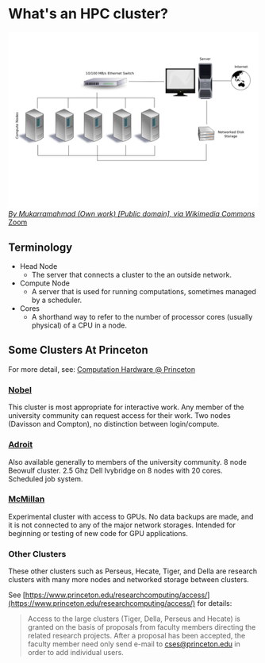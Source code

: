 # What's an HPC cluster?

![Beowulf Cluster](beowulf.png)
[*By Mukarramahmad (Own work) [Public domain], via Wikimedia Commons*](https://commons.wikimedia.org/wiki/File:Beowulf.png)
[Zoom](beowulf.png)
## Terminology

* Head Node
  * The server that connects a cluster to the an outside network.
* Compute Node
  * A server that is used for running computations, sometimes managed by a scheduler.
* Cores
  * A shorthand way to refer to the number of
  processor cores (usually physical) of a CPU
  in a node.

## Some Clusters At Princeton
For more detail, see:
[Computation Hardware @ Princeton](https://www.princeton.edu/researchcomputing/computational-hardware/)

### [Nobel](https://www.princeton.edu/researchcomputing/computational-hardware/nobel/)
  This cluster is most appropriate for interactive work. Any member of the
  university community can request access for their work. Two nodes (Davisson and Compton), no distinction between login/compute.

### [Adroit](https://www.princeton.edu/researchcomputing/computational-hardware/adroit/)
  Also available generally to members of the university community. 8 node Beowulf
  cluster. 2.5 Ghz Dell Ivybridge on 8 nodes with 20 cores. Scheduled job system.

### [McMillan](https://www.princeton.edu/researchcomputing/computational-hardware/experimental-systems/mcmillan/)
  Experimental cluster with access to GPUs. No data backups are made, and it is
  not connected to any of the major network storages. Intended for beginning
  or testing of new code for GPU applications.

### Other Clusters
  These other clusters such as Perseus, Hecate, Tiger, and Della are research
  clusters with many more nodes and networked storage between clusters.

  See [https://www.princeton.edu/researchcomputing/access/](https://www.princeton.edu/researchcomputing/access/)
  for details:

  >Access to the large clusters (Tiger, Della, Perseus and Hecate) is granted on the basis of proposals from faculty members directing the related research projects. After a proposal has been accepted, the faculty member need only send e-mail to cses@princeton.edu in order to add individual users.
